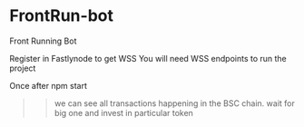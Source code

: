 # FrontRun-bot
Front Running Bot 

Register in Fastlynode to get WSS
You will need WSS endpoints to run the project 

Once after npm start
>> we can see all transactions happening in the BSC chain. wait for big one and invest  in particular token 
